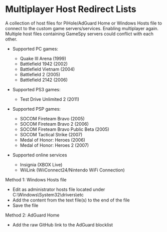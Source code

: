 # Multiplayer Host Redirect Lists

A collection of host files for PiHole/AdGuard Home or Windows Hosts file to connect to the custom game servers/services.
Enabling multiplayer again. Multiple host files containing GameSpy servers could conflict with each other.

* Supported PC games:
  - Quake III Arena (1999)
  - Battlefield 1942 (2002)
  - Battlefield Vietnam (2004)
  - Battlefield 2 (2005)
  - Battlefield 2142 (2006)
  
* Supported PS3 games:
  - Test Drive Unlimited 2 (2011)

* Supported PSP games:
  - SOCOM Fireteam Bravo (2005)
  - SOCOM Fireteam Bravo 2 (2006)
  - SOCOM Fireteam Bravo Public Beta (2005)
  - SOCOM Tactical Strike (2007)
  - Medal of Honor: Heroes (2006)
  - Medal of Honor: Heroes 2 (2007)

* Supported online services
  - Insignia (XBOX Live)
  - WiiLink (WiiConnect24/Nintendo WiFi Connection)

Method 1: Windows Hosts file
- Edit as administrator hosts file located under C:\Windows\System32\drivers\etc
- Add the content from the text file(s) to the end of the file
- Save the file

Method 2: AdGuard Home
- Add the raw GitHub link to the AdGuard blocklist
